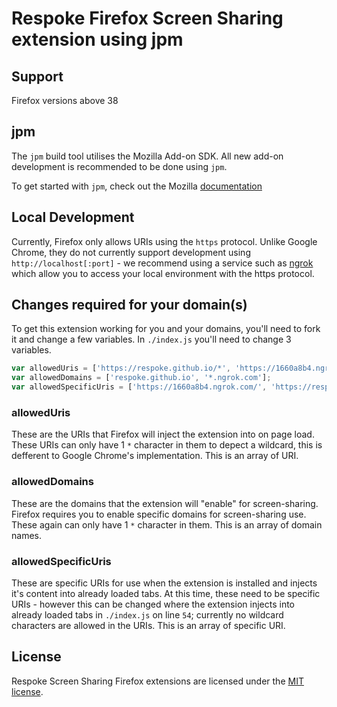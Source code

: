 # Respoke Firefox Screen Sharing extension using jpm

## Support

Firefox versions above 38

## jpm

The `jpm` build tool utilises the Mozilla Add-on SDK. All new add-on development is recommended to be done using `jpm`.

To get started with `jpm`, check out the Mozilla [documentation](https://developer.mozilla.org/en-US/Add-ons/SDK/Tools/jpm)

## Local Development

Currently, Firefox only allows URIs using the `https` protocol. Unlike Google Chrome, they do not currently support development using `http://localhost[:port]` - we recommend using a service such as [ngrok](https://ngrok.com/) which allow you to access your local environment with the https protocol.

## Changes required for your domain(s) 

To get this extension working for you and your domains, you'll need to fork it and change a few variables. In `./index.js` you'll need to change 3 variables.

```js
var allowedUris = ['https://respoke.github.io/*', 'https://1660a8b4.ngrok.com/*'];
var allowedDomains = ['respoke.github.io', '*.ngrok.com'];
var allowedSpecificUris = ['https://1660a8b4.ngrok.com/', 'https://respoke.github.io'];
```

### allowedUris

These are the URIs that Firefox will inject the extension into on page load. These URIs can only have 1 `*` character in them to depect a wildcard, this is defferent to Google Chrome's implementation. This is an array of URI.

### allowedDomains

These are the domains that the extension will "enable" for screen-sharing. Firefox requires you to enable specific domains for screen-sharing use. These again can only have 1 `*` character in them. This is an array of domain names.

### allowedSpecificUris

These are specific URIs for use when the extension is installed and injects it's content into already loaded tabs. At this time, these need to be specific URIs - however this can be changed where the extension injects into already loaded tabs in `./index.js` on line `54`; currently no wildcard characters are allowed in the URIs. This is an array of specific URI.

## License

Respoke Screen Sharing Firefox extensions are licensed under the [MIT license](LICENSE).

